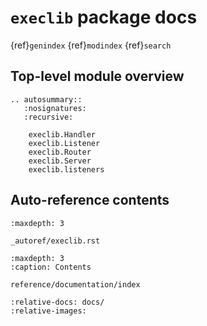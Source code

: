 # `execlib` package docs 
{ref}`genindex`
{ref}`modindex`
{ref}`search`

## Top-level module overview

```{eval-rst}
.. autosummary::
   :nosignatures:
   :recursive:

    execlib.Handler
    execlib.Listener
    execlib.Router
    execlib.Server
    execlib.listeners
```

## Auto-reference contents
```{toctree}
:maxdepth: 3

_autoref/execlib.rst
```

```{toctree}
:maxdepth: 3
:caption: Contents

reference/documentation/index
```

```{include} ../README.md
:relative-docs: docs/
:relative-images:
```
